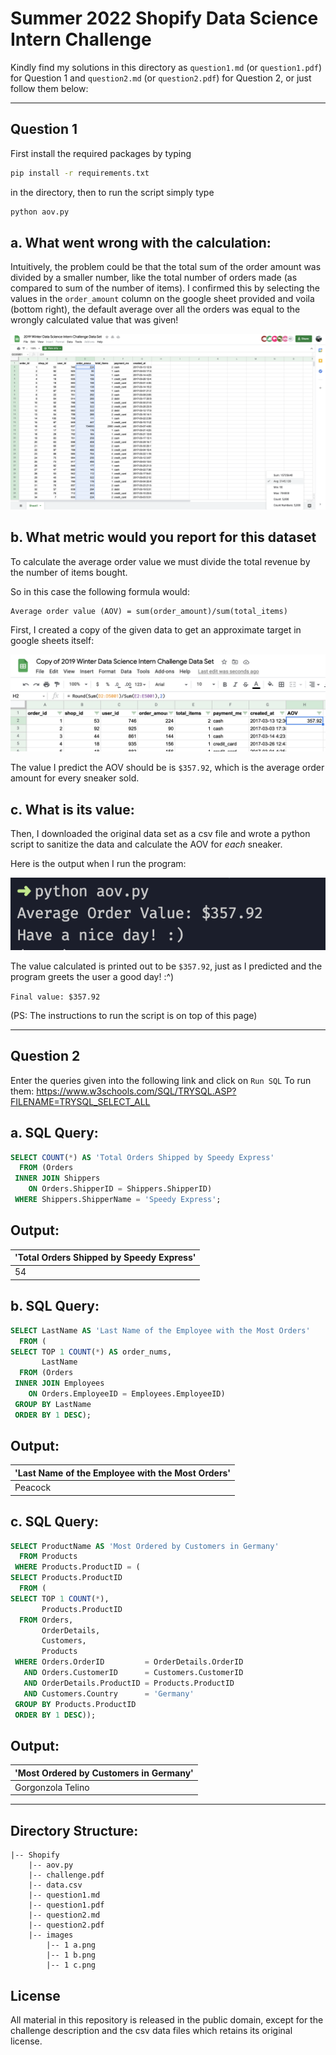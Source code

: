 # Summer 2022 Shopify Data Science Intern Challenge

Kindly find my solutions in this directory as `question1.md` (or `question1.pdf`) for Question 1 and `question2.md` (or `question2.pdf`) for Question 2, or just follow them below:

---

## Question 1

First install the required packages by typing
```zsh
pip install -r requirements.txt
```

in the directory, then to run the script simply type
```zsh
python aov.py
```

## a. What went wrong with the calculation:

Intuitively, the problem could be that the total sum of the order amount was divided by a smaller number, like the total number of orders made (as compared to sum of the number of items). I confirmed this by selecting the values in the `order_amount` column on the google sheet provided and voila (bottom right), the default average over all the orders was equal to the wrongly calculated value that was given!

![1a](./images/1%20a.png)

## b. What metric would you report for this dataset

To calculate the average order value we must divide the total revenue by the number of items bought.

So in this case the following formula would:

```
Average order value (AOV) = sum(order_amount)/sum(total_items)
```

First, I created a copy of the given data to get an approximate target in google sheets itself:

![1b](./images/1%20b.png)

The value I predict the AOV should be is `$357.92`, which is the average order amount for every sneaker sold.

## c. What is its value:

Then, I downloaded the original data set as a csv file and wrote a python script to sanitize the data and calculate the AOV for _each_ sneaker.

Here is the output when I run the program:

![1c](./images/1%20c.png)

The value calculated is printed out to be `$357.92`, just as I predicted and the program greets the user a good day! :^)

`Final value: $357.92`

(PS: The instructions to run the script is on top of this page)

---

## Question 2

Enter the queries given into the following link and click on `Run SQL`
To run them:
<https://www.w3schools.com/SQL/TRYSQL.ASP?FILENAME=TRYSQL_SELECT_ALL>

## a. SQL Query:

```sql
SELECT COUNT(*) AS 'Total Orders Shipped by Speedy Express'
  FROM (Orders
 INNER JOIN Shippers
    ON Orders.ShipperID = Shippers.ShipperID)
 WHERE Shippers.ShipperName = 'Speedy Express';
```

## Output:

| 'Total Orders Shipped by Speedy Express' |
| ---------------------------------------- |
| 54                                       |

## b. SQL Query:

```sql
SELECT LastName AS 'Last Name of the Employee with the Most Orders'
  FROM (
SELECT TOP 1 COUNT(*) AS order_nums,
       LastName
  FROM (Orders
 INNER JOIN Employees
    ON Orders.EmployeeID = Employees.EmployeeID)
 GROUP BY LastName
 ORDER BY 1 DESC);
```

## Output:

| 'Last Name of the Employee with the Most Orders' |
| ------------------------------------------------ |
| Peacock                                          |

## c. SQL Query:

```sql
SELECT ProductName AS 'Most Ordered by Customers in Germany'
  FROM Products
 WHERE Products.ProductID = (
SELECT Products.ProductID
  FROM (
SELECT TOP 1 COUNT(*),
       Products.ProductID
  FROM Orders,
       OrderDetails,
       Customers,
       Products
 WHERE Orders.OrderID         = OrderDetails.OrderID
   AND Orders.CustomerID      = Customers.CustomerID
   AND OrderDetails.ProductID = Products.ProductID
   AND Customers.Country      = 'Germany'
 GROUP BY Products.ProductID
 ORDER BY 1 DESC));
```

## Output:

| 'Most Ordered by Customers in Germany' |
| -------------------------------------- |
| Gorgonzola Telino                      |

---

## Directory Structure:

```
|-- Shopify
    |-- aov.py
    |-- challenge.pdf
    |-- data.csv
    |-- question1.md
    |-- question1.pdf
    |-- question2.md
    |-- question2.pdf
    |-- images
        |-- 1 a.png
        |-- 1 b.png
        |-- 1 c.png
```

## License

All material in this repository is released in the public domain, except
for the challenge description and the csv data files which retains its original license.

